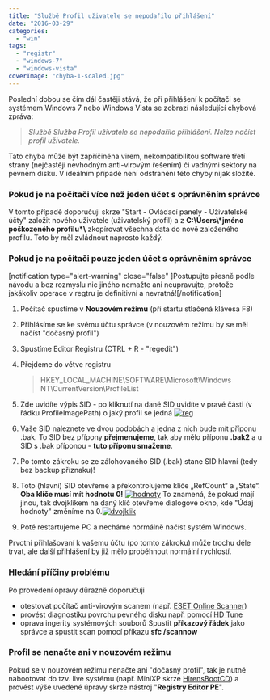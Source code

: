 ```yaml
---
title: "Službě Profil uživatele se nepodařilo přihlášení"
date: "2016-03-29"
categories: 
  - "win"
tags: 
  - "registr"
  - "windows-7"
  - "windows-vista"
coverImage: "chyba-1-scaled.jpg"
---
```


Poslední dobou se čím dál častěji stává, že při přihlášení k počítači se systémem Windows 7 nebo Windows Vista se zobrazí následující chybová zpráva:

> _Službě Služba Profil uživatele se nepodařilo přihlášení. Nelze načíst profil uživatele._

Tato chyba může být zapříčiněna virem, nekompatibilitou software třetí strany (nejčastěji nevhodným anti-virovým řešením) či vadnými sektory na pevném disku. V ideálním případě není odstranění této chyby nijak složité.

### Pokud je na počítači více než jeden účet s oprávněním správce

V tomto případě doporučuji skrze "Start - Ovládací panely - Uživatelské účty" založit nového uživatele (uživatelský profil) a z **C:\\Users\\\*jméno poškozeného profilu\*\\** zkopírovat všechna data do nově založeného profilu. Toto by měl zvládnout naprosto každý.

### Pokud je na počítači pouze jeden účet s oprávněním správce

\[notification type="alert-warning" close="false" \]Postupujte přesně podle návodu a bez rozmyslu nic jiného nemažte ani neupravujte, protože jakákoliv operace v regtru je definitivní a nevratná!\[/notification\]

1. Počítač spustíme v **Nouzovém režimu** (při startu stlačená klávesa F8)
2. Přihlásíme se ke svému účtu správce (v nouzovém režimu by se měl načíst "dočasný profil")
3. Spustíme Editor Registru (CTRL + R - "regedit")
4. Přejdeme do větve registru
    
    > HKEY\_LOCAL\_MACHINE\\SOFTWARE\\Microsoft\\Windows NT\\CurrentVersion\\ProfileList
    
5. Zde uvidíte výpis SID - po kliknutí na dané SID uvidíte v pravé části (v řádku ProfileImagePath) o jaký profil se jedná [![reg](images/reg-300x169.jpg)](http://old.maxxx.cz/wp-content/uploads/2016/03/reg.jpg)
6. Vaše SID naleznete ve dvou podobách a jedna z nich bude mít příponu .bak. To SID bez přípony **přejmenujeme**, tak aby mělo příponu **.bak2** a u SID s .bak příponou - **tuto příponu smažeme**.
7. Po tomto zákroku se ze zálohovaného SID (.bak) stane SID hlavní (tedy bez backup příznaku)!
8. Toto (hlavní) SID otevřeme a překontrolujeme klíče „RefCount“ a „State“. **Oba klíče musí mít hodnotu 0!** [![hodnoty](images/hodnoty-300x169.jpg)](http://old.maxxx.cz/wp-content/uploads/2016/03/hodnoty.jpg) To znamená, že pokud mají jinou, tak dvojklikem na daný klíč otevřeme dialogové okno, kde "Údaj hodnoty" změníme na 0.[![dvojklik](images/dvojklik-300x169.jpg)](http://old.maxxx.cz/wp-content/uploads/2016/03/dvojklik.jpg)
9. Poté restartujeme PC a necháme normálně načíst systém Windows.

Prvotní přihlašovaní k vašemu účtu (po tomto zákroku) může trochu déle trvat, ale další přihlášení by již mělo proběhnout normální rychlostí.

### Hledání příčiny problému

Po provedení opravy důrazně doporučuji

- otestovat počítač anti-virovým scanem (např. [ESET Online Scanner](http://www.eset.com/cz/online-scanner-popup/))
- provést diagnostiku povrchu pevného disku např. pomocí [HD Tune](http://www.hdtune.com/files/hdtune_255.exe)
- oprava ingerity systémových souborů Spustit **příkazový řádek** jako správce a spustit scan pomocí příkazu **sfc /scannow** 

### Profil se nenačte ani v nouzovém režimu

Pokud se v nouzovém režimu nenačte ani "dočasný profil", tak je nutné nabootovat do tzv. live systému (např. MiniXP skrze [HirensBootCD](http://www.hirensbootcd.org/download/)) a provést výše uvedené úpravy skrze nástroj "**Registry Editor PE**".
